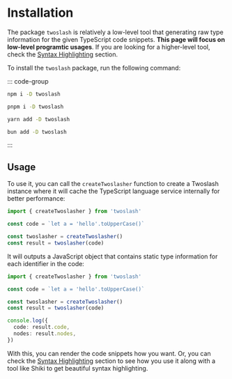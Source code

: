 # Installation

The package `twoslash` is relatively a low-level tool that generating raw type information for the given TypeScript code snippets. **This page will focus on low-level programtic usages**. If you are looking for a higher-level tool, check the [Syntax Highlighting](/guide/highlight) section.

To install the `twoslash` package, run the following command:

::: code-group

```bash [npm]
npm i -D twoslash
```

```bash [pnpm]
pnpm i -D twoslash
```

```bash [yarn]
yarn add -D twoslash
```

```bash [bun]
bun add -D twoslash
```

:::

## Usage

To use it, you can call the `createTwoslasher` function to create a Twoslash instance where it will cache the TypeScript language service internally for better performance:

```ts twoslash
import { createTwoslasher } from 'twoslash'

const code = `let a = 'hello'.toUpperCase()`

const twoslasher = createTwoslasher()
const result = twoslasher(code)
```

It will outputs a JavaScript object that contains static type information for each identifier in the code:

```ts eval
import { createTwoslasher } from 'twoslash'

const code = `let a = 'hello'.toUpperCase()`

const twoslasher = createTwoslasher()
const result = twoslasher(code)

console.log({
  code: result.code,
  nodes: result.nodes,
})
```

With this, you can render the code snippets how you want. Or, you can check the [Syntax Highlighting](/guide/highlight) section to see how you use it along with a tool like Shiki to get beautiful syntax highlighting.
